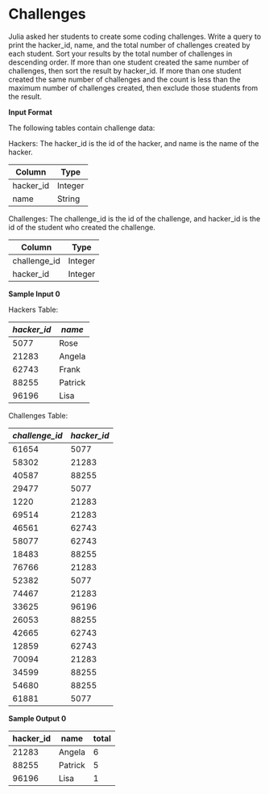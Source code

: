 # Challenges

Julia asked her students to create some coding challenges. Write a query to print the hacker_id, name, and the total number of
challenges created by each student. Sort your results by the total number of challenges in descending order. If more than one 
student created the same number of challenges, then sort the result by hacker_id. If more than one student created the same number
of challenges and the count is less than the maximum number of challenges created, then exclude those students from the result.

**Input Format**

The following tables contain challenge data:

Hackers: The hacker_id is the id of the hacker, and name is the name of the hacker.

|Column|	Type|
|---|---|
|hacker_id|	Integer|
|name	|String|

Challenges: The challenge_id is the id of the challenge, and hacker_id is the id of the student who created the challenge.

|Column|	Type|
|---|---|
|challenge_id|	Integer|
|hacker_id|	Integer|

**Sample Input 0**

Hackers Table:

|_hacker_id_|_name_|
|---|---|
|5077|Rose|
|21283|Angela|
|62743|Frank|
|88255|Patrick|
|96196|Lisa|


Challenges Table:

|_challenge_id_|_hacker_id_|
|---|---|
|	61654|5077 |
|	58302|21283|
|	40587|88255|
|	29477|5077 |
|	1220 |21283|
|	69514|21283|
|	46561|62743|
|	58077|62743|
|	18483|88255|
|	76766|21283|
|	52382|5077 |
|	74467|21283|
|	33625|96196|
|	26053|88255|
|	42665|62743|
|	12859|62743|
|	70094|21283|
|	34599|88255|
|	54680|88255|
|	61881|5077 |


**Sample Output 0**

|hacker_id|name|total|
|---|---|---|
|21283 |Angela |6|
|88255 |Patrick|5|
|96196 |Lisa   |1|

